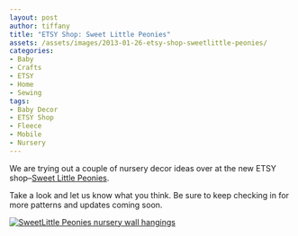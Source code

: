 ```yaml
---
layout: post
author: tiffany
title: "ETSY Shop: Sweet Little Peonies"
assets: /assets/images/2013-01-26-etsy-shop-sweetlittle-peonies/
categories: 
- Baby
- Crafts
- ETSY
- Home
- Sewing
tags: 
- Baby Decor
- ETSY Shop
- Fleece
- Mobile
- Nursery
---
```


We are trying out a couple of nursery decor ideas over at the new ETSY shop–[Sweet Little Peonies](http://www.etsy.com/shop/SweetLittlePeonies).

Take a look and let us know what you think. Be sure to keep checking in for more patterns and updates coming soon.

[![SweetLittle Peonies nursery wall hangings](jekyll_uploads/2013/01/wall-hangings-575x359.jpg)](http://www.sweetpeonies.com/2013/01/etsy-shop-sweetlittle-peonies/wall-hangings/)